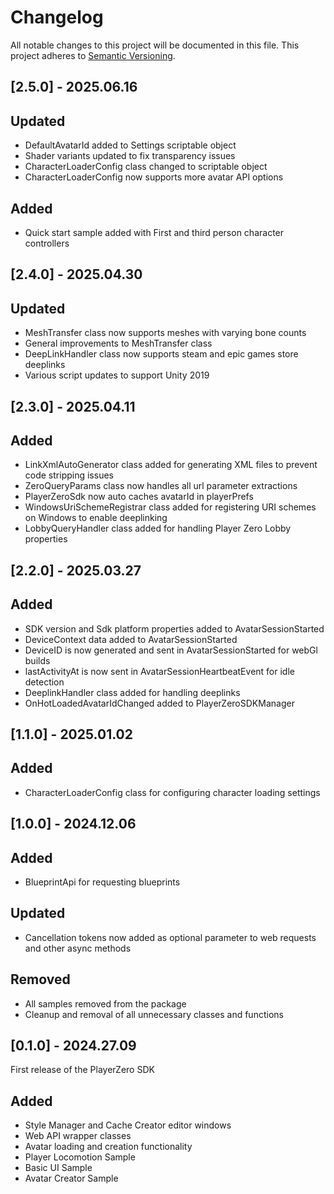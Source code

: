 # Changelog

All notable changes to this project will be documented in this file.
This project adheres to [Semantic Versioning](http://semver.org/).

## [2.5.0] - 2025.06.16

## Updated
- DefaultAvatarId added to Settings scriptable object
- Shader variants updated to fix transparency issues
- CharacterLoaderConfig class changed to scriptable object
- CharacterLoaderConfig now supports more avatar API options

## Added
- Quick start sample added with First and third person character controllers

## [2.4.0] - 2025.04.30

## Updated
- MeshTransfer class now supports meshes with varying bone counts
- General improvements to MeshTransfer class
- DeepLinkHandler class now supports steam and epic games store deeplinks
- Various script updates to support Unity 2019

## [2.3.0] - 2025.04.11

## Added
- LinkXmlAutoGenerator class added for generating XML files to prevent code stripping issues
- ZeroQueryParams class now handles all url parameter extractions
- PlayerZeroSdk now auto caches avatarId in playerPrefs
- WindowsUriSchemeRegistrar class added for registering URI schemes on Windows to enable deeplinking
- LobbyQueryHandler class added for handling Player Zero Lobby properties

## [2.2.0] - 2025.03.27

## Added
- SDK version and Sdk platform properties added to AvatarSessionStarted
- DeviceContext data added to AvatarSessionStarted
- DeviceID is now generated and sent in AvatarSessionStarted for webGl builds
- lastActivityAt is now sent in AvatarSessionHeartbeatEvent for idle detection
- DeeplinkHandler class added for handling deeplinks
- OnHotLoadedAvatarIdChanged added to PlayerZeroSDKManager 

## [1.1.0] - 2025.01.02

## Added
- CharacterLoaderConfig class for configuring character loading settings

## [1.0.0] - 2024.12.06

## Added
- BlueprintApi for requesting blueprints

## Updated
- Cancellation tokens now added as optional parameter to web requests and other async methods

## Removed
- All samples removed from the package
- Cleanup and removal of all unnecessary classes and functions

## [0.1.0] - 2024.27.09

First release of the PlayerZero SDK

## Added
- Style Manager and Cache Creator editor windows
- Web API wrapper classes
- Avatar loading and creation functionality
- Player Locomotion Sample
- Basic UI Sample
- Avatar Creator Sample
